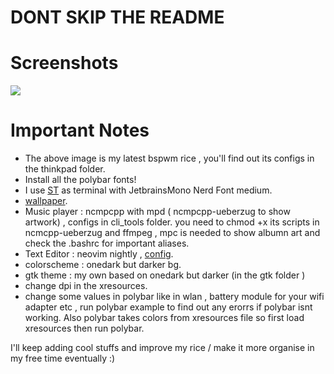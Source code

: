 # DONT SKIP THE README 
# Screenshots

<img src = "https://raw.githubusercontent.com/siduck76/dotfiles/master/rice%20flex/neovim-rice.png">

# Important Notes

- The above image is my latest bspwm rice , you'll find out its configs in the thinkpad folder.
- Install all the polybar fonts!
- I use [ST](https://github.com/siduck76/st)  as terminal with JetbrainsMono Nerd Font medium.
- [wallpaper](https://github.com/siduck76/dotfiles/blob/master/wall/sniper.jpg).
- Music player : ncmpcpp with mpd ( ncmpcpp-ueberzug to show artwork) , configs in cli_tools folder. you need to chmod +x its scripts in ncmcpp-ueberzug and ffmpeg , mpc is needed to show albumn art and check the .bashrc for important aliases. 
- Text Editor : neovim nightly , [config](https://github.com/siduck76/neovim-dots).
- colorscheme : onedark but darker bg.
- gtk theme : my own based on onedark but darker (in the gtk folder )
- change dpi in the xresources.
- change some values in polybar like in wlan , battery module for your wifi adapter etc , run polybar example to find out any erorrs if polybar isnt working. Also polybar takes colors from xresources file so first load xresources then run polybar.

I'll keep adding cool stuffs and improve my rice / make it more organise in my free time eventually :)
